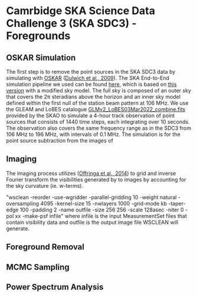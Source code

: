 # Camrbidge SKA Science Data Challenge 3 (SKA SDC3) - Foregrounds
## OSKAR Simulation
The first step is to remove the point sources in the SKA SDC3 data by simulating with [OSKAR](https://github.com/OxfordSKA/OSKAR) ([Dulwich et al., 2009](https://pos.sissa.it/132/031/pdf)).
The SKA End-to-End simulation pipeline we used can be found [here](https://github.com/ycliu23/SKA_Power_Spectrum_and_EoR_Window), 
which is based on [this version](https://github.com/oharao/SKA_Power_Spectrum_and_EoR_Window) with a modified sky model. The full sky is composed of an outer sky that covers the $\mathrm{2\pi}$ steradians above the horizon and an inner sky model defined within the first null of the station beam pattern at 106 MHz. We use the GLEAM and LoBES catalogue [GLMv2_LoBES03Mar2022_combine.fits](https://drive.google.com/file/d/14nfYmwlyqL7NzMqWtMxYfaFBccrjxKll/view?usp=drive_link) provided by the SKAO to simulate a 4-hour track observation of point sources that consists of 1440 time steps, each integrating over 10 seconds. The observation also covers the same frequency range as in the SDC3 from 106 MHz to 196 MHz, with intervals of 0.1 MHz. The simulation is for the point source subtraction from the images of 

## Imaging
The imaging process utilizes <WSCLEAN> ([Offringa et al., 2014](https://arxiv.org/pdf/1407.1943.pdf)) to grid and inverse Fourier transform the visibilities generated by <OSKAR> to images by accounting for the sky curvature (ie. w-terms). 

"wsclean -reorder -use-wgridder -parallel-gridding 10 -weight natural -oversampling 4095 -kernel-size 15 -nwlayers 1000 -grid-mode kb -taper-edge 100 -padding 2 -name outfile -size 256 256 -scale 128asec -niter 0 -pol xx -make-psf infile" where infile is the input MeasurementSet files that contain visibility data and outfile is the output image file WSCLEAN will generate.

## Foreground Removal
## MCMC Sampling
## Power Spectrum Analysis
